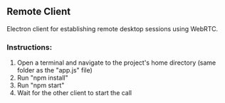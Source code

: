 ## Remote Client
Electron client for establishing remote desktop sessions using WebRTC.

### Instructions:
1) Open a terminal and navigate to the project's home directory (same folder as the "app.js" file)
2) Run "npm install"
3) Run "npm start"
4) Wait for the other client to start the call
